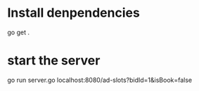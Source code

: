 # Install denpendencies

go get .

# start the server

go run server.go
localhost:8080/ad-slots?bidId=1&isBook=false
